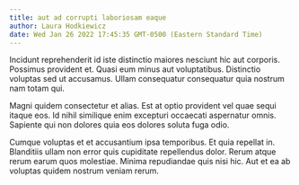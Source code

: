 ```yaml
---
title: aut ad corrupti laboriosam eaque
author: Laura Hodkiewicz
date: Wed Jan 26 2022 17:45:35 GMT-0500 (Eastern Standard Time)
---
```

Incidunt reprehenderit id iste distinctio maiores nesciunt hic aut corporis. Possimus provident et. Quasi eum minus aut voluptatibus. Distinctio voluptas sed ut accusamus. Ullam consequatur consequatur quia nostrum nam totam qui.

 Magni quidem consectetur et alias. Est at optio provident vel quae sequi itaque eos. Id nihil similique enim excepturi occaecati aspernatur omnis. Sapiente qui non dolores quia eos dolores soluta fuga odio.

 Cumque voluptas et et accusantium ipsa temporibus. Et quia repellat in. Blanditiis ullam non error quis cupiditate repellendus dolor. Rerum atque rerum earum quos molestiae. Minima repudiandae quis nisi hic. Aut et ea ab voluptas quidem nostrum veniam rerum.
